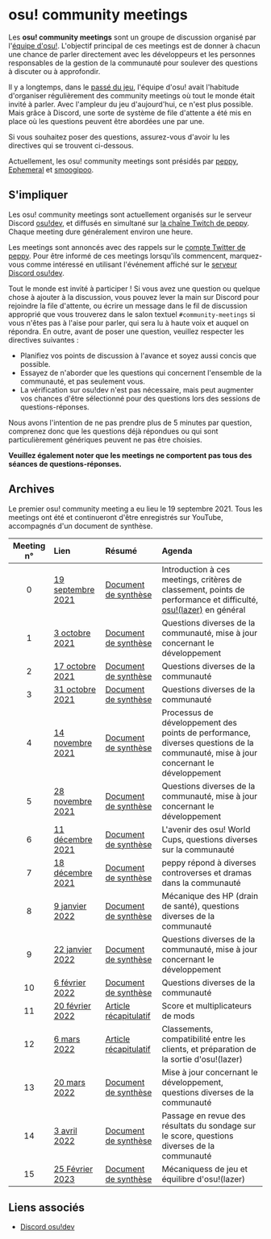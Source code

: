# osu! community meetings

Les **osu! community meetings** sont un groupe de discussion organisé par l'[équipe d'osu!](/wiki/People/osu!_team). L'objectif principal de ces meetings est de donner à chacun une chance de parler directement avec les développeurs et les personnes responsables de la gestion de la communauté pour soulever des questions à discuter ou à approfondir.

Il y a longtemps, dans le [passé du jeu](https://twitter.com/ppy/status/1169256824052170755), l'équipe d'osu! avait l'habitude d'organiser régulièrement des community meetings où tout le monde était invité à parler. Avec l'ampleur du jeu d'aujourd'hui, ce n'est plus possible. Mais grâce à Discord, une sorte de système de file d'attente a été mis en place où les questions peuvent être abordées une par une.

Si vous souhaitez poser des questions, assurez-vous d'avoir lu les directives qui se trouvent ci-dessous.

Actuellement, les osu! community meetings sont présidés par [peppy](https://osu.ppy.sh/users/2), [Ephemeral](https://osu.ppy.sh/users/102335) et [smoogipoo](https://osu.ppy.sh/users/1040328).

## S'impliquer

Les osu! community meetings sont actuellement organisés sur le serveur Discord [osu!dev](https://discord.gg/ppy), et diffusés en simultané sur [la chaîne Twitch de peppy](https://www.twitch.tv/ppy). Chaque meeting dure généralement environ une heure.

Les meetings sont annoncés avec des rappels sur le [compte Twitter de peppy](https://twitter.com/ppy). Pour être informé de ces meetings lorsqu'ils commencent, marquez-vous comme intéressé en utilisant l'événement affiché sur le [serveur Discord osu!dev](https://discord.gg/ppy).

Tout le monde est invité à participer ! Si vous avez une question ou quelque chose à ajouter à la discussion, vous pouvez lever la main sur Discord pour rejoindre la file d'attente, ou écrire un message dans le fil de discussion approprié que vous trouverez dans le salon textuel `#community-meetings` si vous n'êtes pas à l'aise pour parler, qui sera lu à haute voix et auquel on répondra. En outre, avant de poser une question, veuillez respecter les directives suivantes :

- Planifiez vos points de discussion à l'avance et soyez aussi concis que possible.
- Essayez de n'aborder que les questions qui concernent l'ensemble de la communauté, et pas seulement vous. 
- La vérification sur osu!dev n'est pas nécessaire, mais peut augmenter vos chances d'être sélectionné pour des questions lors des sessions de questions-réponses.

Nous avons l'intention de ne pas prendre plus de 5 minutes par question, comprenez donc que les questions déjà répondues ou qui sont particulièrement génériques peuvent ne pas être choisies.

**Veuillez également noter que les meetings ne comportent pas tous des séances de questions-réponses.**

## Archives

Le premier osu! community meeting a eu lieu le 19 septembre 2021. Tous les meetings ont été et continueront d'être enregistrés sur YouTube, accompagnés d'un document de synthèse.

| Meeting n° | Lien | Résumé | Agenda |
| :-: | :-- | :-- | :-- |
| 0 | [19 septembre 2021](https://youtu.be/-LjNll8VYTM) | [Document de synthèse](https://gist.github.com/peppy/08b38cbac56a8b1e88133853a6a8d2fb) | Introduction à ces meetings, critères de classement, points de performance et difficulté, [osu!(lazer)](/wiki/Client/Release_stream/Lazer) en général |
| 1 | [3 octobre 2021](https://youtu.be/D3OZCm6szVE) | [Document de synthèse](https://docs.google.com/document/d/1-miPFZySYlYbtPW4G0828taycO1gh7dZ4icfSJCr4uA) | Questions diverses de la communauté, mise à jour concernant le développement |
| 2 | [17 octobre 2021](https://youtu.be/nLT-fLeogrw) | [Document de synthèse](https://docs.google.com/document/d/1wEQjzku_4IzvcWRanu0GkvWiPvb-IB7WzwU7Eyojj2E) | Questions diverses de la communauté |
| 3 | [31 octobre 2021](https://youtu.be/omvZbC7zJUI) | [Document de synthèse](https://docs.google.com/document/d/1bhaMx--chdys8AbzSDOItbv710SVhsww2BYPzQg2rvw) | Questions diverses de la communauté |
| 4 | [14 novembre 2021](https://youtu.be/rEWgTY-L95Y) | [Document de synthèse](https://docs.google.com/document/d/1rhrz0zaxQfVK1UnvrcEqj4UMagTD0bPNh8wby8I38IA) | Processus de développement des points de performance, diverses questions de la communauté, mise à jour concernant le développement |
| 5 | [28 novembre 2021](https://youtu.be/SqMrY26Q6Tw) | [Document de synthèse](https://docs.google.com/document/d/1R3OZZazb4p_PRcjEMvIrsfg5UqMyra-4QJd5qlvBb98) |  Questions diverses de la communauté, mise à jour concernant le développement |
| 6 | [11 décembre 2021](https://youtu.be/dtGjIyTFtMA) | [Document de synthèse](https://docs.google.com/document/d/1WtvmytxdzVTZX86JIWVgl4WZMTz3AfrMHOSVImEIMz8) | L'avenir des osu! World Cups, questions diverses sur la communauté |
| 7 | [18 décembre 2021](https://youtu.be/v-LgY3UKhkg) | [Document de synthèse](https://docs.google.com/document/d/1SqCsuU210c5g7DF9iQ4POunV-U-k5CTBUCaDClfrSrA) | peppy répond à diverses controverses et dramas dans la communauté |
| 8 | [9 janvier 2022](https://youtu.be/JXgQ6YEDCGg) | [Document de synthèse](https://docs.google.com/document/d/1wJtJ7Agnsci3Ujxk52-ajeXfSJEKO-RCXDZCSUHcQYY) | Mécanique des HP (drain de santé), questions diverses de la communauté |
| 9 | [22 janvier 2022](https://youtu.be/Prx0XzHl6-M) | [Document de synthèse](https://docs.google.com/document/d/1W_97ttbAo1mHjUgTeU_IB5SQVeQztT-pRrwiyTfjTu4) | Questions diverses de la communauté, mise à jour concernant le développement |
| 10 | [6 février 2022](https://youtu.be/xA4nbE8DM4s) | [Document de synthèse](https://docs.google.com/document/d/1IM8LlHTrU9aIBkS-WTfbpLrMMrq2eRgRl7EAo_chDYE) | Questions diverses de la communauté |
| 11 | [20 février 2022](https://youtu.be/d66pU5lsHvE) | [Article récapitulatif](https://osu.ppy.sh/home/news/2022-03-07-community-meetings-recap) | Score et multiplicateurs de mods |
| 12 | [6 mars 2022](https://youtu.be/HimCHAnPCCY) | [Article récapitulatif](https://osu.ppy.sh/home/news/2022-03-07-community-meetings-recap) | Classements, compatibilité entre les clients, et préparation de la sortie d'osu!(lazer) |
| 13 | [20 mars 2022](https://youtu.be/2Cp9rm0rNPQ) | [Document de synthèse](https://docs.google.com/document/d/1X6ak_3CXxTYQLz71yhSTsKkl7cm74iaCQ7wecDkE6uQ) | Mise à jour concernant le développement, questions diverses de la communauté |
| 14 | [3 avril 2022](https://youtu.be/UWT18LaoeKw) | [Document de synthèse](https://docs.google.com/document/d/1LzKpXwIKxcpYgEAK4zdEIVuMNJckoo9SWN-UoAvOto8) | Passage en revue des résultats du sondage sur le score, questions diverses de la communauté |
| 15<!-- TODO (walavouchey): there's one before this one but the recording is audio-only and there are no notes yet --> | [25 Février 2023](https://youtu.be/idmI03A8jR8) | [Document de synthèse](https://docs.google.com/document/d/13cMCrQN4vvaQFA59BmFHk6D7PH9fwT2ANmhkm5cmzxE) | Mécaniquess de jeu et équilibre d'osu!(lazer) |

## Liens associés

- [Discord osu!dev](https://discord.gg/ppy)

